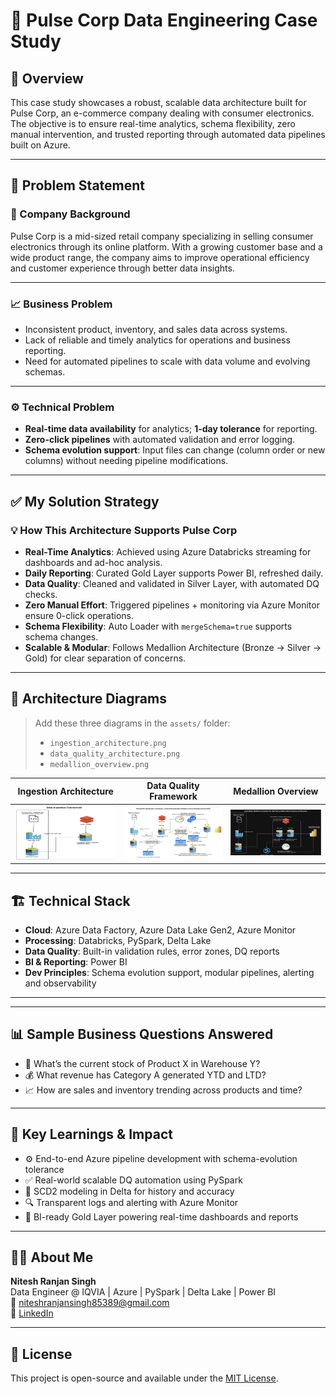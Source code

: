# 🏥 Pulse Corp Data Engineering Case Study

## 📌 Overview

This case study showcases a robust, scalable data architecture built for Pulse Corp, an e-commerce company dealing with consumer electronics. The objective is to ensure real-time analytics, schema flexibility, zero manual intervention, and trusted reporting through automated data pipelines built on Azure.

---

## 🚨 Problem Statement

### 🏢 Company Background

Pulse Corp is a mid-sized retail company specializing in selling consumer electronics through its online platform. With a growing customer base and a wide product range, the company aims to improve operational efficiency and customer experience through better data insights.

---

### 📈 Business Problem

- Inconsistent product, inventory, and sales data across systems.
- Lack of reliable and timely analytics for operations and business reporting.
- Need for automated pipelines to scale with data volume and evolving schemas.

---

### ⚙️ Technical Problem

- **Real-time data availability** for analytics; **1-day tolerance** for reporting.
- **Zero-click pipelines** with automated validation and error logging.
- **Schema evolution support**: Input files can change (column order or new columns) without needing pipeline modifications.

---

## ✅ My Solution Strategy

### 💡 How This Architecture Supports Pulse Corp

- **Real-Time Analytics**: Achieved using Azure Databricks streaming for dashboards and ad-hoc analysis.
- **Daily Reporting**: Curated Gold Layer supports Power BI, refreshed daily.
- **Data Quality**: Cleaned and validated in Silver Layer, with automated DQ checks.
- **Zero Manual Effort**: Triggered pipelines + monitoring via Azure Monitor ensure 0-click operations.
- **Schema Flexibility**: Auto Loader with `mergeSchema=true` supports schema changes.
- **Scalable & Modular**: Follows Medallion Architecture (Bronze → Silver → Gold) for clear separation of concerns.

---

## 🧱 Architecture Diagrams

> Add these three diagrams in the `assets/` folder:
> - `ingestion_architecture.png`
> - `data_quality_architecture.png`
> - `medallion_overview.png`

| Ingestion Architecture | Data Quality Framework | Medallion Overview |
|------------------------|------------------------|--------------------|
| ![Ingestion](assets/ingestion_architecture.png) | ![DQ](assets/data_quality_architecture.png) | ![Medallion](assets/medallion_overview.png) |

---

## 🏗️ Technical Stack

- **Cloud**: Azure Data Factory, Azure Data Lake Gen2, Azure Monitor
- **Processing**: Databricks, PySpark, Delta Lake
- **Data Quality**: Built-in validation rules, error zones, DQ reports
- **BI & Reporting**: Power BI
- **Dev Principles**: Schema evolution support, modular pipelines, alerting and observability

---


---

## 📊 Sample Business Questions Answered

- 🏪 What’s the current stock of Product X in Warehouse Y?
- 💰 What revenue has Category A generated YTD and LTD?
- 📈 How are sales and inventory trending across products and time?

---

## 🧠 Key Learnings & Impact

- ⚙️ End-to-end Azure pipeline development with schema-evolution tolerance
- ✅ Real-world scalable DQ automation using PySpark
- 📐 SCD2 modeling in Delta for history and accuracy
- 🔍 Transparent logs and alerting with Azure Monitor
- 🚀 BI-ready Gold Layer powering real-time dashboards and reports

---

## 👨‍💻 About Me

**Nitesh Ranjan Singh**  
Data Engineer @ IQVIA | Azure | PySpark | Delta Lake | Power BI  
📧 [niteshranjansingh85389@gmail.com](mailto:niteshranjansingh85389@gmail.com)  
🔗 [LinkedIn](https://www.linkedin.com/in/nitesh0007/)

---

## 📄 License

This project is open-source and available under the [MIT License](LICENSE).


